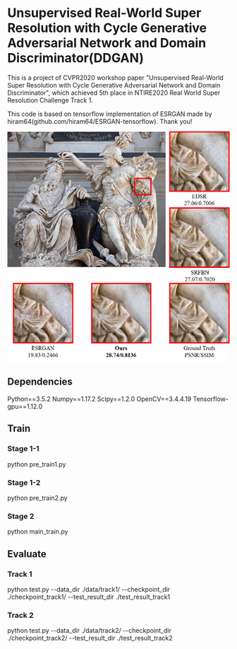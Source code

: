 # Unsupervised Real-World Super Resolution with Cycle Generative Adversarial Network and Domain Discriminator(DDGAN)
This is a project of CVPR2020 workshop paper "Unsupervised Real-World Super Resolution with Cycle Generative Adversarial Network and Domain Discriminator", which achieved 5th place in NTIRE2020 Real World Super Resolution Challenge Track 1.

This code is based on tensorflow implementation of ESRGAN made by hiram64(github.com/hiram64/ESRGAN-tensorflow). Thank you!

![image1](./image/example1.jpg)


## Dependencies
Python==3.5.2
Numpy==1.17.2
Scipy==1.2.0
OpenCV==3.4.4.19
Tensorflow-gpu==1.12.0


## Train
### Stage 1-1
python pre_train1.py
### Stage 1-2
python pre_train2.py
### Stage 2
python main_train.py

## Evaluate
### Track 1
python test.py --data_dir ./data/track1/ --checkpoint_dir ./checkpoint_track1/ --test_result_dir ./test_result_track1
### Track 2
python test.py --data_dir ./data/track2/ --checkpoint_dir ./checkpoint_track2/ --test_result_dir ./test_result_track2
